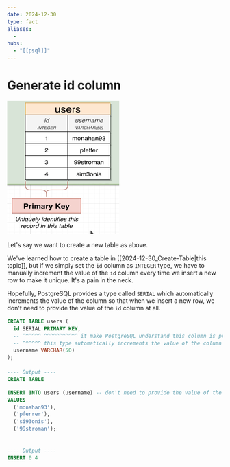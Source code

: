 ```yaml
---
date: 2024-12-30
type: fact
aliases:
  -
hubs:
  - "[[psql]]"
---
```


# Generate id column

![users-table-id.png](../../assets/imgs/users-table-id.png)

Let's say we want to create a new table as above.

We've learned how to create a table in [[2024-12-30_Create-Table|this topic]], but if we simply set the `id` column as `INTEGER` type, we have to manually increment the value of the `id` column every time we insert a new row to make it unique. It's a pain in the neck.

Hopefully, PostgreSQL provides a type called `SERIAL` which automatically increments the value of the column so that when we insert a new row, we don't need to provide the value of the `id` column at all.

```sql
CREATE TABLE users (
  id SERIAL PRIMARY KEY,
  -- ^^^^^^ ^^^^^^^^^^^ it make PostgreSQL understand this column is primary key so that the performance of the query can be improved.
  -- ^^^^^^ this type automatically increments the value of the column so that we don't need to provide the value of this column when inserting a new row.
  username VARCHAR(50)
);

---- Output ----
CREATE TABLE
```

```sql
INSERT INTO users (username) -- don't need to provide the value of the `id` column
VALUES
  ('monahan93'),
  ('pferrer'),
  ('si93onis'),
  ('99stroman');


---- Output ----
INSERT 0 4
```
